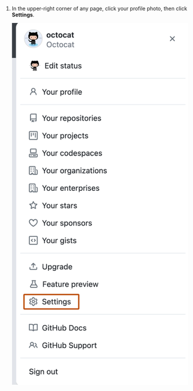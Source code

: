 1. In the upper-right corner of any page, click your profile photo, then click **Settings**.

   ![Screenshot of {% data variables.product.prodname_dotcom %}'s account menu showing options for users to view and edit their profile, content, and settings. The menu item "Settings" is outlined in dark orange.](/assets/images/help/settings/userbar-account-settings.png)
